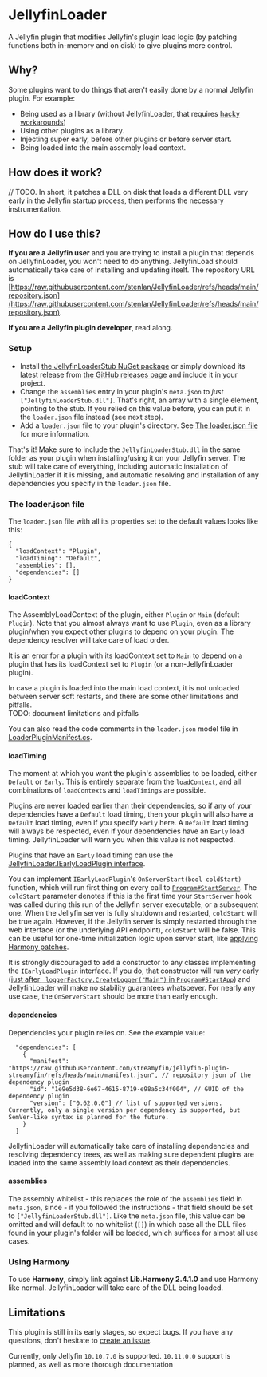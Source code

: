 # JellyfinLoader

A Jellyfin plugin that modifies Jellyfin's plugin load logic (by patching functions both in-memory and on disk) to give plugins more control.

## Why?
Some plugins want to do things that aren't easily done by a normal Jellyfin plugin. For example:
- Being used as a library (without JellyfinLoader, that requires [hacky workarounds](https://github.com/IAmParadox27/jellyfin-plugin-file-transformation?tab=readme-ov-file#referencing-this-as-a-library))
- Using other plugins as a library.
- Injecting super early, before other plugins or before server start.
- Being loaded into the main assembly load context.

## How does it work?
// TODO. In short, it patches a DLL on disk that loads a different DLL very early in the Jellyfin startup process, then performs the necessary instrumentation.

## How do I use this?
**If you are a Jellyfin user** and you are trying to install a plugin that depends on JellyfinLoader, you won't need to do anything. JellyfinLoad should automatically take care of installing and updating itself. The repository URL is [https://raw.githubusercontent.com/stenlan/JellyfinLoader/refs/heads/main/repository.json](https://raw.githubusercontent.com/stenlan/JellyfinLoader/refs/heads/main/repository.json).

**If you are a Jellyfin plugin developer**, read along.

### Setup
- Install [the JellyfinLoaderStub NuGet package](https://www.nuget.org/packages/JellyfinLoaderStub/) or simply download its latest release from [the GitHub releases page](https://github.com/stenlan/JellyfinLoader/releases/latest) and include it in your project.
- Change the `assemblies` entry in your plugin's `meta.json` to _just_ `["JellyfinLoaderStub.dll"]`. That's right, an array with a single element, pointing to the stub. If you relied on this value before, you can put it in the `loader.json` file instead (see next step).
- Add a `loader.json` file to your plugin's directory. See [The loader.json file](#the-loaderjson-file) for more information.

That's it! Make sure to include the `JellyfinLoaderStub.dll` in the same folder as your plugin when installing/using it on your Jellyfin server. The stub will take care of everything, including automatic installation of JellyfinLoader if it is missing, and automatic resolving and installation of any dependencies you specify in the `loader.json` file.

### The loader.json file
The `loader.json` file with all its properties set to the default values looks like this:
```jsonc
{
  "loadContext": "Plugin",
  "loadTiming": "Default",
  "assemblies": [],
  "dependencies": []
}
```

#### loadContext
The AssemblyLoadContext of the plugin, either `Plugin` or `Main` (default `Plugin`). Note that you almost always want to use `Plugin`, even as a library plugin/when you expect other plugins to depend on your plugin. The dependency resolver will take care of load order.

It is an error for a plugin with its loadContext set to `Main` to depend on a plugin that has its loadContext set to `Plugin` (or a non-JellyfinLoader plugin).

In case a plugin is loaded into the main load context, it is not unloaded between server soft restarts, and there are some other limitations and pitfalls.  
TODO: document limitations and pitfalls

You can also read the code comments in the `loader.json` model file in [LoaderPluginManifest.cs](./JellyfinLoader/Models/LoaderPluginManifest.cs).

#### loadTiming
The moment at which you want the plugin's assemblies to be loaded, either `Default` or `Early`. This is entirely separate from the `loadContext`, and all combinations of `loadContext`s and `loadTiming`s are possible.
 
Plugins are never loaded earlier than their dependencies, so if any of your dependencies have a `Default` load timing, then your plugin will also have a `Default` load timing, even if you specify `Early` here. A `Default` load timing will always be respected, even if your dependencies have an `Early` load timing. JellyfinLoader will warn you when this value is not respected.

Plugins that have an `Early` load timing can use the [JellyfinLoader.IEarlyLoadPlugin interface](./JellyfinLoaderStub/IEarlyLoadPlugin.cs).

You can implement `IEarlyLoadPlugin`'s `OnServerStart(bool coldStart)` function, which will run first thing on every call to [`Program#StartServer`](https://github.com/jellyfin/jellyfin/blob/db2dbaa62b85ba59ad2cfdcb99da71beb10cfe94/Jellyfin.Server/Program.cs#L157). The `coldStart` parameter denotes if this is the first time your `StartServer` hook was called during this run of the Jellyfin server executable, or a subsequent one. When the Jellyfin server is fully shutdown and restarted, `coldStart` will be true again. However, if the Jellyfin server is simply restarted through the web interface (or the underlying API endpoint), `coldStart` will be false. This can be useful for one-time initialization logic upon server start, like [applying Harmony patches](#using-harmony).

It is strongly discouraged to add a constructor to any classes implementing the `IEarlyLoadPlugin` interface. If you do, that constructor will run _very_ early ([just after `_loggerFactory.CreateLogger("Main")` in `Program#StartApp`](https://github.com/jellyfin/jellyfin/blob/db2dbaa62b85ba59ad2cfdcb99da71beb10cfe94/Jellyfin.Server/Program.cs#L89)) and JellyfinLoader will make no stability guarantees whatsoever. For nearly any use case, the `OnServerStart` should be more than early enough.

#### dependencies
Dependencies your plugin relies on. See the example value:

```jsonc
  "dependencies": [
    {
      "manifest": "https://raw.githubusercontent.com/streamyfin/jellyfin-plugin-streamyfin/refs/heads/main/manifest.json", // repository json of the dependency plugin
      "id": "1e9e5d38-6e67-4615-8719-e98a5c34f004", // GUID of the dependency plugin
      "version": ["0.62.0.0"] // list of supported versions. Currently, only a single version per dependency is supported, but SemVer-like syntax is planned for the future.
    }
  ]
```

JellyfinLoader will automatically take care of installing dependencies and resolving dependency trees, as well as making sure dependent plugins are loaded into the same assembly load context as their dependencies.

#### assemblies
The assembly whitelist - this replaces the role of the `assemblies` field in `meta.json`, since - if you followed the instructions - that field should be set to `["JellyfinLoaderStub.dll"]`. Like the `meta.json` file, this value can be omitted and will default to no whitelist (`[]`) in which case all the DLL files found in your plugin's folder will be loaded, which suffices for almost all use cases.

### Using Harmony
To use **Harmony**, simply link against **Lib.Harmony 2.4.1.0** and use Harmony like normal. JellyfinLoader will take care of the DLL being loaded.

## Limitations
This plugin is still in its early stages, so expect bugs. If you have any questions, don't hesitate to [create an issue](https://github.com/stenlan/JellyfinLoader/issues/new).

Currently, only Jellyfin `10.10.7.0` is supported. `10.11.0.0` support is planned, as well as more thorough documentation
